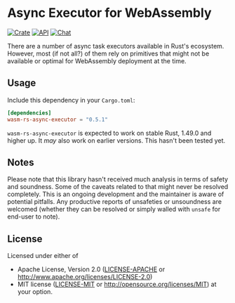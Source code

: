 # Async Executor for WebAssembly
[![Crate](https://img.shields.io/crates/v/wasm-rs-async-executor.svg)](https://crates.io/crates/wasm-rs-async-executor)
[![API](https://docs.rs/wasm-rs-async-executor/badge.svg)](https://docs.rs/wasm-rs-async-executor)
[![Chat](https://img.shields.io/discord/807386653852565545.svg?logo=discord)](https://discord.gg/qbcbjHWjaD)

There are a number of async task executors available in Rust's ecosystem.
However, most (if not all?) of them rely on primitives that might not be
available or optimal for WebAssembly deployment at the time.

## Usage

Include this dependency in your `Cargo.toml`:

```toml
[dependencies]
wasm-rs-async-executor = "0.5.1"
```

`wasm-rs-async-executor` is expected to work on stable Rust, 1.49.0 and higher up. It *may* also
work on earlier versions. This hasn't been tested yet.

## Notes

Please note that this library hasn't received much analysis in terms of safety
and soundness. Some of the caveats related to that might never be resolved
completely. This is an ongoing development and the maintainer is aware of
potential pitfalls. Any productive reports of unsafeties or unsoundness are
welcomed (whether they can be resolved or simply walled with `unsafe` for end-user
to note).

## License

Licensed under either of

 * Apache License, Version 2.0 ([LICENSE-APACHE](LICENSE-APACHE) or http://www.apache.org/licenses/LICENSE-2.0)
 * MIT license ([LICENSE-MIT](LICENSE-MIT) or http://opensource.org/licenses/MIT) at your option.
